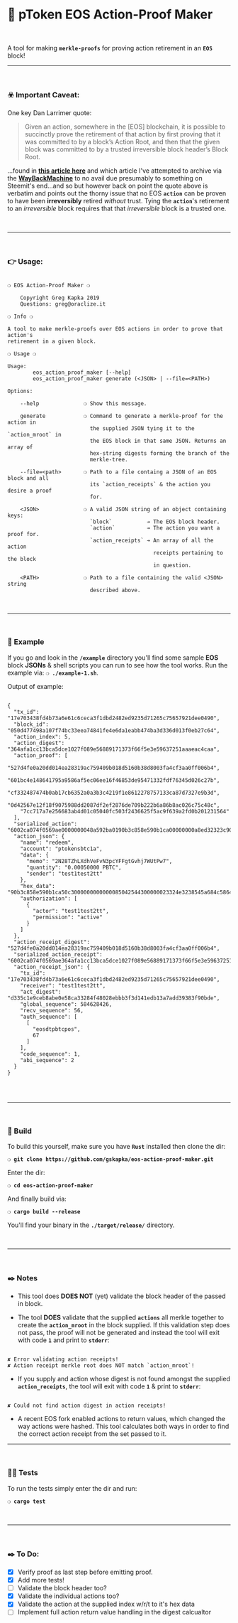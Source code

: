 # :herb: pToken EOS Action-Proof Maker

&nbsp;

A tool for making __`merkle-proofs`__ for proving action retirement in an __`EOS`__ block!

***

&nbsp;

### :biohazard: Important Caveat:

One key Dan Larrimer quote:

> Given an action, somewhere in the [EOS] blockchain, it is possible to succinctly prove the retirement of that action by first proving that it was committed to by a block’s Action Root, and then that the given block was committed to by a trusted irreversible block header’s Block Root.

...found in __[this article here](https://steemit.com/eos/@dan/inter-blockchain-communication-via-merkle-proofs-with-eos-io)__ and which article I've attempted to archive via the __[WayBackMachine](https://web.archive.org/web/20191112104752/https://steemit.com/eos/@dan/inter-blockchain-communication-via-merkle-proofs-with-eos-io)__ to no avail due presumably to something on Steemit's end...and so but however back on point the quote above is verbatim and points out the thorny issue that no EOS __`action`__ can be proven to have been __irreversibly__ retired _without_ trust. Tying the __`action`__'s retirement to an _irreversible_ block requires that that _irreversible_ block is a trusted one.

&nbsp;

***

&nbsp;

### :point_right: Usage:

```

❍ EOS Action-Proof Maker ❍

    Copyright Greg Kapka 2019
    Questions: greg@oraclize.it

❍ Info ❍

A tool to make merkle-proofs over EOS actions in order to prove that action's
retirement in a given block.

❍ Usage ❍

Usage:
        eos_action_proof_maker [--help]
        eos_action_proof_maker generate (<JSON> | --file=<PATH>)

Options:

    --help              ❍ Show this message.

    generate            ❍ Command to generate a merkle-proof for the action in
                          the supplied JSON tying it to the `action_mroot` in
                          the EOS block in that same JSON. Returns an array of
                          hex-string digests forming the branch of the
                          merkle-tree.

    --file=<path>       ❍ Path to a file containg a JSON of an EOS block and all
                          its `action_receipts` & the action you desire a proof
                          for.

    <JSON>              ❍ A valid JSON string of an object containing keys:
                          `block`           ➔ The EOS block header.
                          `action`          ➔ The action you want a proof for.
                          `action_receipts` ➔ An array of all the action
                                              receipts pertaining to the block
                                              in question.

    <PATH>              ❍ Path to a file containing the valid <JSON> string
                          described above.

```

&nbsp;

***

&nbsp;

### :microscope: Example

If you go and look in the __`/example`__ directory you'll find some sample __EOS__ block __JSONs__ & shell scripts you can run to see how the tool works. Run the example via: __`❍ ./example-1.sh`__.

Output of example:

```

{
  "tx_id": "17e703438fd4b73a6e61c6ceca3f1dbd2482ed9235d71265c75657921dee0490",
  "block_id": "050d477498a107f74bc33eea74841fe4e6da1eabb474ba3d336d013f0eb27c64",
  "action_index": 5,
  "action_digest": "364afa1cc13bca5dce1027f089e56889171373f66f5e3e59637251aaaeac4caa",
  "action_proof": [
    "527d4fe0a20dd014ea28319ac759409b018d5160b38d8003fa4cf3aa0ff006b4",
    "601bc4e148641795a9586af5ec06ee16f46853de95471332fdf76345d026c27b",
    "cf332487474b0ab17cb6352a0a3b3c4219f1e8612278757133ca87d7327e9b3d",
    "0d42567e12f18f9075988dd2087df2ef2876de709b222b6a86b8ac026c75c48c",
    "7cc717a7e256683ab4d01c05040fc503f2436625f5ac9f639a2fd0b201231564"
  ],
  "serialized_action": "6002ca074f0569ae0000000048a592ba0190b3c858e590b1ca00000000a8ed32323c90b3c858e590b1ca50c3000000000000085042544300000023324e3238545a684c586468566546764e33706359464667744776686a37575574507737",
  "action_json": {
    "name": "redeem",
    "account": "ptokensbtc1a",
    "data": {
      "memo": "2N28TZhLXdhVeFvN3pcYFFgtGvhj7WUtPw7",
      "quantity": "0.00050000 PBTC",
      "sender": "test1test2tt"
    },
    "hex_data": "90b3c858e590b1ca50c3000000000000085042544300000023324e3238545a684c586468566546764e33706359464667744776686a37575574507737",
    "authorization": [
      {
        "actor": "test1test2tt",
        "permission": "active"
      }
    ]
  },
  "action_receipt_digest": "527d4fe0a20dd014ea28319ac759409b018d5160b38d8003fa4cf3aa0ff006b4",
  "serialized_action_receipt": "6002ca074f0569ae364afa1cc13bca5dce1027f089e56889171373f66f5e3e59637251aaaeac4caacbb8d822000000005a000000000000000190b3c858e590b1ca82000000000000000102",
  "action_receipt_json": {
    "tx_id": "17e703438fd4b73a6e61c6ceca3f1dbd2482ed9235d71265c75657921dee0490",
    "receiver": "test1test2tt",
    "act_digest": "d335c1e9ceb8abe0e58ca33284f48028ebbb3f3d141edb13a7add39383f90bde",
    "global_sequence": 584628426,
    "recv_sequence": 56,
    "auth_sequence": [
      [
        "eosdtpbtcpos",
        67
      ]
    ],
    "code_sequence": 1,
    "abi_sequence": 2
  }
}


```

&nbsp;

***

&nbsp;

### :wrench: Build

To build this yourself, make sure you have __`Rust`__ installed then clone the dir:

__`❍ git clone https://github.com/gskapka/eos-action-proof-maker.git`__

Enter the dir:

__`❍ cd eos-action-proof-maker`__

And finally build via:

__`❍ cargo build --release`__

You'll find your binary in the __`./target/release/`__ directory.

&nbsp;

***

&nbsp;

### :black_nib: Notes

 - This tool does __DOES NOT__ (yet) validate the block header of the passed in block.

 - The tool __DOES__ validate that the supplied __`actions`__ all merkle together to create the __`action_mroot`__ in the block supplied. If this validation step does not pass, the proof will not be generated and instead the tool will exit with code __`1`__ and print to __`stderr`__:

```

✘ Error validating action receipts!
✘ Action receipt merkle root does NOT match `action_mroot`!

```

 - If you supply and action whose digest is not found amongst the supplied __`action_receipts`__, the tool will exit with code __`1`__ & print to __`stderr`__:

```

✘ Could not find action digest in action receipts!

```

 - A recent EOS fork enabled actions to return values, which changed the way actions were hashed. This tool calculates both ways in order to find the correct action receipt from the set passed to it.

***

&nbsp;

### :guardsman: Tests

To run the tests simply enter the dir and run:

__`❍ cargo test`__

&nbsp;

***

&nbsp;

### :black_nib: To Do:

- [x] Verify proof as last step before emitting proof.
- [x] Add more tests!
- [ ] Validate the block header too?
- [x] Validate the individual actions too?
- [x] Validate the action at the supplied index w/r/t to it's hex data
- [ ] Implement full action return value handling in the digest calcualtor
